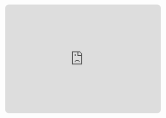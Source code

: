 <iframe style="border-radius:12px" src="https://open.spotify.com/embed/playlist/1JxmcuUPSVz5qpTyzKxKJ6?utm_source=generator" width="100%" height="352" frameBorder="0" allowfullscreen="" allow="autoplay; clipboard-write; encrypted-media; fullscreen; picture-in-picture" loading="lazy"></iframe>
